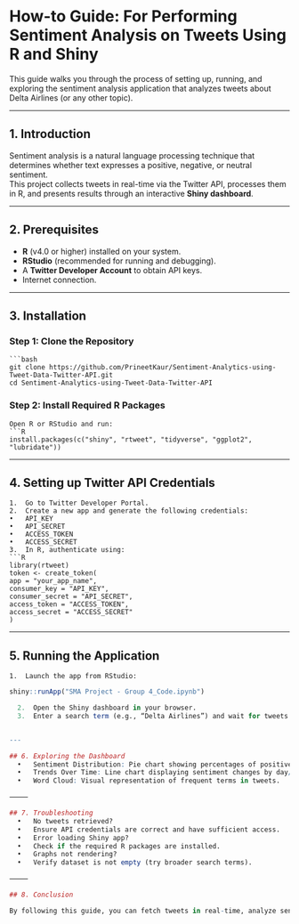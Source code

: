 # How-to Guide: For Performing Sentiment Analysis on Tweets Using R and Shiny

This guide walks you through the process of setting up, running, and exploring the sentiment analysis application that analyzes tweets about Delta Airlines (or any other topic).

---

## 1. Introduction
Sentiment analysis is a natural language processing technique that determines whether text expresses a positive, negative, or neutral sentiment.  
This project collects tweets in real-time via the Twitter API, processes them in R, and presents results through an interactive **Shiny dashboard**.

---

## 2. Prerequisites
- **R** (v4.0 or higher) installed on your system.  
- **RStudio** (recommended for running and debugging).  
- A **Twitter Developer Account** to obtain API keys.  
- Internet connection.

---

## 3. Installation

### Step 1: Clone the Repository
    ```bash
    git clone https://github.com/PrineetKaur/Sentiment-Analytics-using-Tweet-Data-Twitter-API.git
    cd Sentiment-Analytics-using-Tweet-Data-Twitter-API

### Step 2: Install Required R Packages
    Open R or RStudio and run:
    ```R
    install.packages(c("shiny", "rtweet", "tidyverse", "ggplot2", "lubridate"))

---

## 4. Setting up Twitter API Credentials
	1.	Go to Twitter Developer Portal.
	2.	Create a new app and generate the following credentials:
	•	API_KEY
	•	API_SECRET
	•	ACCESS_TOKEN
	•	ACCESS_SECRET
	3.	In R, authenticate using:
    ```R
    library(rtweet)
    token <- create_token(
    app = "your_app_name",
    consumer_key = "API_KEY",
    consumer_secret = "API_SECRET",
    access_token = "ACCESS_TOKEN",
    access_secret = "ACCESS_SECRET"
    )

---

## 5. Running the Application
	1.	Launch the app from RStudio:
  ```R
  shiny::runApp("SMA Project - Group 4_Code.ipynb")

	2.	Open the Shiny dashboard in your browser.
	3.	Enter a search term (e.g., “Delta Airlines”) and wait for tweets to load.


---

## 6. Exploring the Dashboard
	•	Sentiment Distribution: Pie chart showing percentages of positive, negative, and neutral tweets.
	•	Trends Over Time: Line chart displaying sentiment changes by day/hour.
	•	Word Cloud: Visual representation of frequent terms in tweets.

⸻

## 7. Troubleshooting
	•	No tweets retrieved?
	•	Ensure API credentials are correct and have sufficient access.
	•	Error loading Shiny app?
	•	Check if the required R packages are installed.
	•	Graphs not rendering?
	•	Verify dataset is not empty (try broader search terms).

⸻

## 8. Conclusion

By following this guide, you can fetch tweets in real-time, analyze sentiment, and visualize insights interactively. This project demonstrates how social media analytics can help businesses understand customer perception.
